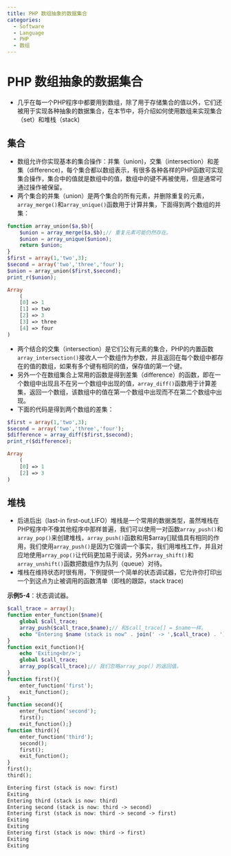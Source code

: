 ```yaml
---
title: PHP 数组抽象的数据集合
categories:
  - Software
  - Language
  - PHP
  - 数组
---
```

# PHP 数组抽象的数据集合

- 几乎在每一个PHP程序中都要用到数组，除了用于存储集合的值以外，它们还被用于实现各种抽象的数据集合，在本节中，将介绍如何使用数组来实现集合（set）和堆栈（stack)

## 集合

- 数组允许你实现基本的集合操作：并集（union)，交集（intersection）和差集（difference)，每个集合都以数组表示，有很多各种各样的PHP函数可实现集合操作，集合中的值就是数组中的值，数组中的键不再被使用，但是通常可通过操作被保留。
- 两个集合的并集（union）是两个集合的所有元素，并删除重复的元素，`array_merge()`和`array_unique()`函数用于计算并集，下面得到两个数组的并集：

```php
function array_union($a,$b){
    $union = array_merge($a,$b);// 重复元素可能仍然存在。
    $union = array_unique($union);
    return $union;
}
$first = array(1,'two',3);
$second = array('two','three','four');
$union = array_union($first,$second);
print_r($union);

Array
    (
    [0] => 1
    [1] => two
    [2] => 3
    [3] => three
    [4] => four
)
```

- 两个结合的交集（intersection）是它们公有元素的集合，PHP的内置函数`array_intersection()`接收人一个数组作为参数，并且返回在每个数组中都存在的值的数组，如果有多个键有相同的值，保存值的第一个键。
- 另外一个在数组集合上常用的函数是得到差集（difference）的函数，即在一个数组中出现且不在另一个数组中出现的值，`array_diff()`函数用于计算差集，返回一个数组，该数组中的值在第一个数组中出现而不在第二个数组中出现。
- 下面的代码是得到两个数组的差集：

```php
$first = array(1,'two',3);
$second = array('two','three','four');
$difference = array_diff($first,$second);
print_r($difference);

Array
    (
    [0] => 1
    [2] => 3
)
```

## 堆栈

- 后进后出（last-in first-out,LIFO）堆栈是一个常用的数据类型，虽然堆栈在PHP程序中不像其他程序中那样普遍，我们可以使用一对函数`array_push()`和`array_pop()`来创建堆栈，`array_push()`函数和用$array[]赋值具有相同的作用，我们使用`array_push()`是因为它强调一个事实，我们用堆栈工作，并且对应地使用`array_pop()`让代码更加易于阅读，另外`array_shift()`和`array_unshift()`函数把数组作为队列（queue）对待。
- 堆栈在维持状态时很有用，下例提供一个简单的状态调试器，它允许你打印出一个到这点为止被调用的函数清单（即栈的跟踪，stack trace)

**示例5-4**：状态调试器。

```php
$call_trace = array();
function enter_function($name){
    global $call_trace;
    array_push($call_trace,$name);// 和$call_trace[] = $name一样。
    echo "Entering $name (stack is now" . join(' -> ',$call_trace) . ')<br/>';
}
function exit_function(){
    echo 'Exiting<br/>';
    global $call_trace;
    array_pop($call_trace);// 我们忽略array_pop(）的返回值。
}
function first(){
    enter_function('first');
    exit_function();
}
function second(){
    enter_function('second');
    first();
    exit_function();}
function third(){
    enter_function('third');
    second();
    first();
    exit_function();
}
first();
third();

Entering first (stack is now: first)
Exiting
Entering third (stack is now: third)
Entering second (stack is now: third -> second)
Entering first (stack is now: third -> second -> first)
Exiting
Exiting
Entering first (stack is now: third -> first)
Exiting
Exiting
```